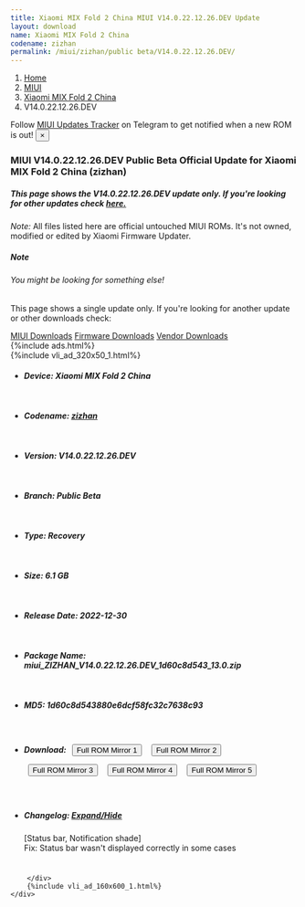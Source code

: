 ```yaml
---
title: Xiaomi MIX Fold 2 China MIUI V14.0.22.12.26.DEV Update
layout: download
name: Xiaomi MIX Fold 2 China
codename: zizhan
permalink: /miui/zizhan/public beta/V14.0.22.12.26.DEV/
---
```

<nav aria-label="breadcrumb">
    <ol class="breadcrumb">
        <li class="breadcrumb-item"><a href="/">Home</a></li>
        <li class="breadcrumb-item"><a href="/miui/">MIUI</a></li>
        <li class="breadcrumb-item"><a href="/miui/zizhan/">Xiaomi MIX Fold 2 China</a></li>
        <li class="breadcrumb-item active" aria-current="page">V14.0.22.12.26.DEV</li>
    </ol>
</nav>
<div class="alert alert-primary alert-dismissible fade show" role="alert">
    Follow <a href="https://t.me/MIUIUpdatesTracker" class="alert-link">MIUI Updates Tracker</a> on Telegram to get
    notified when a new ROM is out!
    <button type="button" class="close" data-dismiss="alert" aria-label="Close">
        <span aria-hidden="true">&times;</span>
    </button>
</div>
<div class="col-12 mx-auto">
    <h3 class="title bg-light p-2 rounded">MIUI V14.0.22.12.26.DEV Public Beta Official Update for Xiaomi MIX Fold 2 China (zizhan)</h3>
    <h5>This page shows the V14.0.22.12.26.DEV update only. If you're looking for other updates check
        <a href="/miui/zizhan/">here.</a></h5>
    <p><i>Note: </i>All files listed here are official untouched MIUI ROMs.
        It's not owned, modified or edited by Xiaomi Firmware Updater.</p>
    <div class="card">
        <div class="card-body">
            <h5 class="card-title">Note</h5>
            <h6 class="card-subtitle mb-2 text-muted">You might be looking for something else!</h6>
            <p class="card-text">This page shows a single update only.
                If you're looking for another update or other downloads check:</p>
            <a href="/miui/" class="card-link">MIUI Downloads</a>
            <a href="/firmware/" class="card-link">Firmware Downloads</a>
            <a href="/vendor/" class="card-link">Vendor Downloads</a>
        </div>
    </div>
    {%include ads.html%}
    <div class="row justify-content-center">
        <div class="col-10" id="downloads">
                    <div class="card card-body">
            {%include vli_ad_320x50_1.html%}
            <ul class="list-unstyled">
                <li style="padding-bottom: 10px;">
                    <h5><b>Device: </b>Xiaomi MIX Fold 2 China</h5>
                </li>
                <li style="padding-bottom: 10px;">
                    <h5><b>Codename: </b> <a href="/miui/zizhan/" target="_blank">zizhan</a> </h5>
                </li>
                <li style="padding-bottom: 10px;">
                    <h5><b>Version: </b>V14.0.22.12.26.DEV</h5>
                </li>
                <li style="padding-bottom: 10px;">
                    <h5><b>Branch: </b>Public Beta</h5>
                </li>
                <li style="padding-bottom: 10px;">
                    <h5><b>Type: </b>Recovery</h5>
                </li>
                <li style="padding-bottom: 10px;">
                    <h5><b>Size: </b>6.1 GB</h5>
                </li>
                <li style="padding-bottom: 10px;">
                    <h5><b>Release Date: </b>2022-12-30</h5>
                </li>
                <li style="padding-bottom: 10px;">
                    <h5><b>Package Name: </b><span id="filename" class="text-dark">miui_ZIZHAN_V14.0.22.12.26.DEV_1d60c8d543_13.0.zip</span></h5>
                </li>
                <li style="padding-bottom: 10px;">
                    <h5><b>MD5: </b><span id="md5" class="text-muted">1d60c8d543880e6dcf58fc32c7638c93</span></h5>
                </li>
                <li style="padding-bottom: 10px;">
                    <h5><b>Download: </b> <button type="button" id="download" class="btn btn-primary" style="margin: 7px;" onclick="window.open('https://cdn-ota.azureedge.net/V14.0.22.12.26.DEV/miui_ZIZHAN_V14.0.22.12.26.DEV_1d60c8d543_13.0.zip', '_blank');"><i class="fa fa-download"></i> Full ROM Mirror 1</button> <button type="button" id="download" class="btn btn-primary" style="margin: 7px;" onclick="window.open('https://cdnorg.d.miui.com/V14.0.22.12.26.DEV/miui_ZIZHAN_V14.0.22.12.26.DEV_1d60c8d543_13.0.zip', '_blank');"><i class="fa fa-download"></i> Full ROM Mirror 2</button> <button type="button" id="download" class="btn btn-primary" style="margin: 7px;" onclick="window.open('https://bn.d.miui.com/V14.0.22.12.26.DEV/miui_ZIZHAN_V14.0.22.12.26.DEV_1d60c8d543_13.0.zip', '_blank');"><i class="fa fa-download"></i> Full ROM Mirror 3</button> <button type="button" id="download" class="btn btn-primary" style="margin: 7px;" onclick="window.open('https://bigota.d.miui.com/V14.0.22.12.26.DEV/miui_ZIZHAN_V14.0.22.12.26.DEV_1d60c8d543_13.0.zip', '_blank');"><i class="fa fa-download"></i> Full ROM Mirror 4</button> <button type="button" id="download" class="btn btn-primary" style="margin: 7px;" onclick="window.open('https://hugeota.d.miui.com/V14.0.22.12.26.DEV/miui_ZIZHAN_V14.0.22.12.26.DEV_1d60c8d543_13.0.zip', '_blank');"><i class="fa fa-download"></i> Full ROM Mirror 5</button></h5>
                </li>
                <li style="padding-bottom: 10px;">
                    <h5><b>Changelog: </b><a href="#zizhan_1_changelog" data-toggle="collapse" role="button"
                            aria-expanded="false" aria-controls="zizhan_1_changelog"> <i class="fa fa-arrow-down"
                                aria-hidden="true"></i> Expand/Hide</a></h5>
                    <div class="collapse" id="zizhan_1_changelog">
                        <p id="changelog_text">[Status bar, Notification shade]<br>Fix: Status bar wasn't displayed correctly in some cases</p>
                    </div>
                </li>
            </ul>
        </div>

        </div>
        {%include vli_ad_160x600_1.html%}
    </div>
</div>
